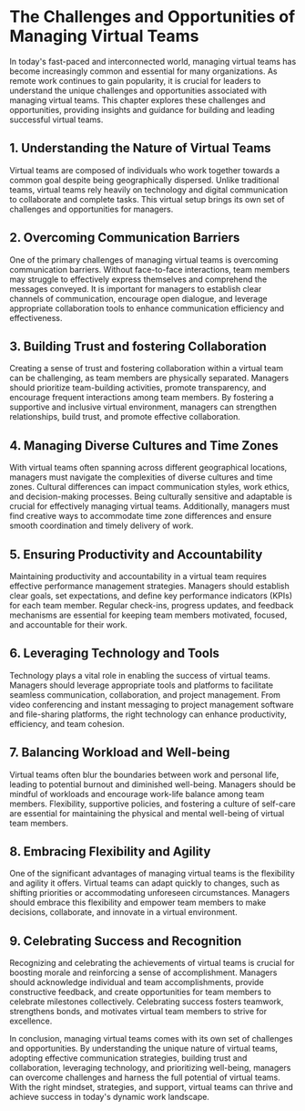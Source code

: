 # The Challenges and Opportunities of Managing Virtual Teams

In today's fast-paced and interconnected world, managing virtual teams has become increasingly common and essential for many organizations. As remote work continues to gain popularity, it is crucial for leaders to understand the unique challenges and opportunities associated with managing virtual teams. This chapter explores these challenges and opportunities, providing insights and guidance for building and leading successful virtual teams.

## 1\. Understanding the Nature of Virtual Teams

Virtual teams are composed of individuals who work together towards a common goal despite being geographically dispersed. Unlike traditional teams, virtual teams rely heavily on technology and digital communication to collaborate and complete tasks. This virtual setup brings its own set of challenges and opportunities for managers.

## 2\. Overcoming Communication Barriers

One of the primary challenges of managing virtual teams is overcoming communication barriers. Without face-to-face interactions, team members may struggle to effectively express themselves and comprehend the messages conveyed. It is important for managers to establish clear channels of communication, encourage open dialogue, and leverage appropriate collaboration tools to enhance communication efficiency and effectiveness.

## 3\. Building Trust and fostering Collaboration

Creating a sense of trust and fostering collaboration within a virtual team can be challenging, as team members are physically separated. Managers should prioritize team-building activities, promote transparency, and encourage frequent interactions among team members. By fostering a supportive and inclusive virtual environment, managers can strengthen relationships, build trust, and promote effective collaboration.

## 4\. Managing Diverse Cultures and Time Zones

With virtual teams often spanning across different geographical locations, managers must navigate the complexities of diverse cultures and time zones. Cultural differences can impact communication styles, work ethics, and decision-making processes. Being culturally sensitive and adaptable is crucial for effectively managing virtual teams. Additionally, managers must find creative ways to accommodate time zone differences and ensure smooth coordination and timely delivery of work.

## 5\. Ensuring Productivity and Accountability

Maintaining productivity and accountability in a virtual team requires effective performance management strategies. Managers should establish clear goals, set expectations, and define key performance indicators (KPIs) for each team member. Regular check-ins, progress updates, and feedback mechanisms are essential for keeping team members motivated, focused, and accountable for their work.

## 6\. Leveraging Technology and Tools

Technology plays a vital role in enabling the success of virtual teams. Managers should leverage appropriate tools and platforms to facilitate seamless communication, collaboration, and project management. From video conferencing and instant messaging to project management software and file-sharing platforms, the right technology can enhance productivity, efficiency, and team cohesion.

## 7\. Balancing Workload and Well-being

Virtual teams often blur the boundaries between work and personal life, leading to potential burnout and diminished well-being. Managers should be mindful of workloads and encourage work-life balance among team members. Flexibility, supportive policies, and fostering a culture of self-care are essential for maintaining the physical and mental well-being of virtual team members.

## 8\. Embracing Flexibility and Agility

One of the significant advantages of managing virtual teams is the flexibility and agility it offers. Virtual teams can adapt quickly to changes, such as shifting priorities or accommodating unforeseen circumstances. Managers should embrace this flexibility and empower team members to make decisions, collaborate, and innovate in a virtual environment.

## 9\. Celebrating Success and Recognition

Recognizing and celebrating the achievements of virtual teams is crucial for boosting morale and reinforcing a sense of accomplishment. Managers should acknowledge individual and team accomplishments, provide constructive feedback, and create opportunities for team members to celebrate milestones collectively. Celebrating success fosters teamwork, strengthens bonds, and motivates virtual team members to strive for excellence.

In conclusion, managing virtual teams comes with its own set of challenges and opportunities. By understanding the unique nature of virtual teams, adopting effective communication strategies, building trust and collaboration, leveraging technology, and prioritizing well-being, managers can overcome challenges and harness the full potential of virtual teams. With the right mindset, strategies, and support, virtual teams can thrive and achieve success in today's dynamic work landscape.
